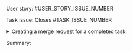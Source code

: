 User story: #USER_STORY_ISSUE_NUMBER

Task issue: Closes #TASK_ISSUE_NUMBER

<details>
<summary>
Creating a merge request for a completed task:
</summary>

> - [ ] Reference the relevant user story issue
> - [ ] Reference the relevant task issues
> - [ ] Assign to the relevant milestone
> - [ ] Provide summary below
> - [ ] Add the `Sprint::NUMBER` label
> - [ ] Merge `master` into this branch and make sure everything still works

</details>

Summary:
